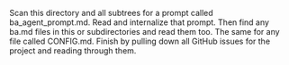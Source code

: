 Scan this directory and all subtrees for a prompt called ba_agent_prompt.md. Read and internalize that prompt. Then find any ba.md files in this or subdirectories and read them too. The same for any file called CONFIG.md. Finish by pulling down all GitHub issues for the project and reading through them.